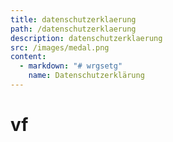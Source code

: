 ```yaml
---
title: datenschutzerklaerung
path: /datenschutzerklaerung
description: datenschutzerklaerung
src: /images/medal.png
content:
  - markdown: "# wrgsetg"
    name: Datenschutzerklärung
---
```

# vf
